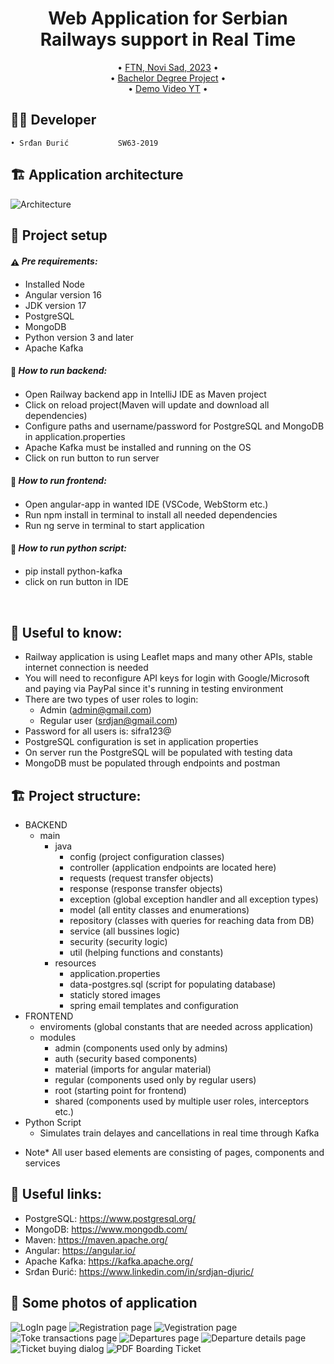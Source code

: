 <h1 align="center">
  Web Application for Serbian Railways support in Real Time
  <br>
</h1>

<p align="center">
  • <a href="#-project-setup-and-commands">FTN, Novi Sad, 2023</a>
  •
  <br/>
  • <a href="#">Bachelor Degree Project</a>
  •
  <br/>
  • <a href="https://www.youtube.com/watch?v=opQ08rgMkDQ&ab_channel=SrdjanDjuric">Demo Video YT</a>
  •
</p>


## 👨‍💻 Developer
    • Srđan Đurić           SW63-2019

## 🏗️ Application architecture
![Architecture](./diagrams/communication-architecture.png)

## 🚀 Project setup

#### <span style="vertical-align: middle">:warning:</span> *Pre requirements:*

- Installed Node
- Angular version 16
- JDK version 17
- PostgreSQL
- MongoDB
- Python version 3 and later
- Apache Kafka

#### <span style="vertical-align: middle">:floppy_disk:</span> *How to run backend:*

- Open Railway backend app in IntelliJ IDE as Maven project
- Click on reload project(Maven will update and download all dependencies)
- Configure paths and username/password for PostgreSQL and MongoDB in application.properties
- Apache Kafka must be installed and running on the OS
- Click on run button to run server

#### <span style="vertical-align: middle">:floppy_disk:</span> *How to run frontend:*

- Open angular-app in wanted IDE (VSCode, WebStorm etc.)
- Run npm install in terminal to install all needed dependencies
- Run ng serve in terminal to start application
#### <span style="vertical-align: middle">:floppy_disk:</span> *How to run python script:*
- pip install python-kafka
- click on run button in IDE

<br>

## 🤝 Useful to know:
- Railway application is using Leaflet maps and many other APIs, stable internet connection is needed
- You will need to reconfigure API keys for login with Google/Microsoft and paying via PayPal
since it's running in testing environment
- There are two types of user roles to login:
    - Admin (admin@gmail.com)
    - Regular user (srdjan@gmail.com)
- Password for all users is: sifra123@
- PostgreSQL configuration is set in application properties
- On server run the PostgreSQL will be populated with testing data
- MongoDB must be populated through endpoints and postman

## 🏗️ Project structure:
- BACKEND
    - main
        - java
            - config (project configuration classes)
            - controller (application endpoints are located here)
            - requests (request transfer objects)
            - response (response transfer objects)
            - exception (global exception handler and all exception types)
            - model (all entity classes and enumerations)
            - repository (classes with queries for reaching data from DB)
            - service (all bussines logic)
            - security (security logic)
            - util (helping functions and constants)
        - resources
            - application.properties
            - data-postgres.sql (script for populating database)
            - staticly stored images
            - spring email templates and configuration
- FRONTEND
    - enviroments (global constants that are needed across application)
    - modules
        - admin (components used only by admins)
        - auth (security based components)
        - material (imports for angular material)
        - regular (components used only by regular users)
        - root (starting point for frontend)
        - shared (components used by multiple user roles, interceptors etc.)
- Python Script
    - Simulates train delayes and cancellations in real time through Kafka  
* Note* All user based elements are consisting of pages, components and services


## 📎 Useful links:

- PostgreSQL: https://www.postgresql.org/
- MongoDB: https://www.mongodb.com/
- Maven: https://maven.apache.org/
- Angular: https://angular.io/
- Apache Kafka: https://kafka.apache.org/
- Srđan Đurić: https://www.linkedin.com/in/srdjan-djuric/

## 📱 Some photos of application
![LogIn page](./railway-app-frontend/src/assets/app-images/LogIn.png)
![Registration page](./railway-app-frontend/src/assets/app-images/Registration.png)
![Vegistration page](./railway-app-frontend/src/assets/app-images/Verification.png)
![Toke transactions page](./railway-app-frontend/src/assets/app-images/Transactions.png)
![Departures page](./railway-app-frontend/src/assets/app-images/Timetable.png)
![Departure details page](./railway-app-frontend/src/assets/app-images/Details1.png)
![Ticket buying dialog](./railway-app-frontend/src/assets/app-images/Ticket1.png)
![PDF Boarding Ticket](./railway-app-frontend/src/assets/app-images/Pdf.png)
